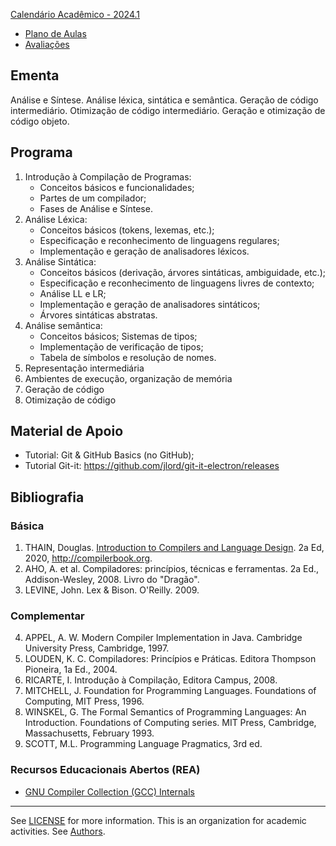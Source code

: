 [Calendário Acadêmico - 2024.1](https://supac.ufba.br/sites/supac.ufba.br/files/calendario_academico_2024.1_e2024.2_versao_11_03_2024.pdf)
  * [Plano de Aulas](./20241/plano.md)
  * [Avaliações](./20241/avaliacao.md)

## Ementa

Análise e Síntese. Análise léxica, sintática e semântica. Geração de código intermediário.  Otimização de código intermediário. Geração e otimização de código objeto. 

## Programa

1. Introdução à Compilação de Programas:
   + Conceitos básicos e funcionalidades;
   + Partes de um compilador;
   + Fases de Análise e Síntese. 
2. Análise Léxica: 
   + Conceitos básicos (tokens, lexemas, etc.);
   + Especificação e reconhecimento de linguagens regulares;
   + Implementação e geração de analisadores léxicos.
3. Análise Sintática: 
   + Conceitos básicos (derivação, árvores sintáticas, ambiguidade, etc.);
   + Especificação e reconhecimento de linguagens livres de contexto; 
   + Análise LL e LR;
   + Implementação e geração de analisadores sintáticos;
   + Árvores sintáticas abstratas.
4. Análise semântica: 
   + Conceitos básicos; Sistemas de tipos;
   + Implementação de verificação de tipos;
   + Tabela de símbolos e resolução de nomes.
5. Representação intermediária 
6. Ambientes de execução, organização de memória
7. Geração de código 
8. Otimização de código

## Material de Apoio

- Tutorial: Git & GitHub Basics (no GitHub); 
- Tutorial Git-it: https://github.com/jlord/git-it-electron/releases

## Bibliografia

### Básica

1. THAIN, Douglas. [Introduction to Compilers and Language Design](https://www3.nd.edu/~dthain/compilerbook/). 2a Ed, 2020, http://compilerbook.org.
2. AHO, A. et al. Compiladores: princípios, técnicas e ferramentas. 2a Ed., Addison-Wesley, 2008. Livro do "Dragão".
3. LEVINE, John. Lex & Bison. O'Reilly. 2009. 

### Complementar

4. APPEL, A. W. Modern Compiler Implementation in Java. Cambridge University Press, Cambridge, 1997. 
5. LOUDEN, K. C. Compiladores: Princípios e Práticas. Editora Thompson Pioneira, 1a Ed., 2004. 
6. RICARTE, I. Introdução à Compilação, Editora Campus, 2008. 
7. MITCHELL, J. Foundation for Programming Languages. Foundations of Computing, MIT Press, 1996.  
8. WINSKEL, G. The Formal Semantics of Programming Languages: An Introduction. Foundations of Computing series. MIT Press, Cambridge, Massachusetts, February 1993. 
9. SCOTT, M.L. Programming Language Pragmatics, 3rd ed.

### Recursos Educacionais Abertos (REA)

* [GNU Compiler Collection (GCC) Internals](http://gcc.gnu.org/onlinedocs/gccint/)

----
  See [LICENSE](LICENSE) for more information.
  This is an organization for academic activities. See [Authors](AUTHORS).


